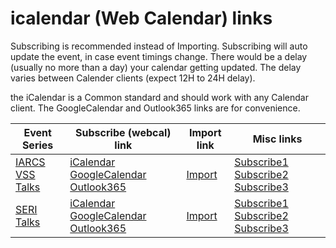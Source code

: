 # icalendar (Web Calendar) links


Subscribing is recommended instead of Importing.
Subscribing will auto update the event, in case event timings change.
There would be a delay (usually no more than a day) your calendar getting updated.
The delay varies between Calender clients (expect 12H to 24H delay).

the iCalendar is a Common standard and should work with any Calendar client.
The GoogleCalendar and Outlook365 links are for convenience.

<!--
Also, subscribing as an "Other" calendar, or a "New" calendar (instead of adding to the primary calendar)
in Outlook will allow removing/hiding this easily from the view.


Subscribing to a calendar will automatically pull any updates to the event.
(dependeng on your calendar application, this may vary from once a couple of hours to about once a day).

Importing will download the `.ics` file, which if you open, should import into your calendar application.

If clicking the subscription link doesnt open up your email/calendar application to the subscription settings.  then copy the link and subscribe to the calendar).

Clicking on the https link will download an .ics file, which you can import into your email/calendar application.
(for one time addition of events to your calendar)
-->


<!--
## Subscribe to the calendar. (webcal link).
[webcal:https://alvg.github.io/pages/vss-talks.ics](webcal://alvg.github.io/pages/vss-talks.ics)

[Subscribe using Standard iCalendar](webcal://alvg.github.io/pages/vss-talks.ics)

[Subscribe using GoogleCalendar](https://www.google.com/calendar/render?cid=webcal%3A%2F%2Falvg.github.io%2Fpages%2Fvss-talks.ics&text=VSS%20Talks)

[Subscribe using Outlook365](https://outlook.office.com/owa?path=%2Fcalendar%2Faction%2Fcompose&rru=addsubscription&url=webcal%3A%2F%2Falvg.github.io%2Fpages%2Fvss-talks.ics&name=VSS%20Talks)


## Import the calendar. (https link).
[https://alvg.github.io/pages/vss-talks.ics](https://alvg.github.io/pages/vss-talks.ics)
[Import ics file](https://alvg.github.io/pages/vss-talks.ics)
-->



<!--
If "Subscribe1" doesn't work. try "Subscribe2"
-->

| Event Series |  Subscribe (webcal) link  | Import link | Misc links |
|--------------|---------------------------|---------------------|----------------------|
| [IARCS VSS Talks](https://fmindia.cmi.ac.in/vss/) | [iCalendar](webcal://alvg.github.io/pages/vss-talks.ics) [GoogleCalendar](https://www.google.com/calendar/render?cid=webcal%3A%2F%2Falvg.github.io%2Fpages%2Fvss-talks.ics&text=VSS%20Talks) [Outlook365](https://outlook.office.com/owa?path=%2Fcalendar%2Faction%2Fcompose&rru=addsubscription&url=webcal%3A%2F%2Falvg.github.io%2Fpages%2Fvss-talks.ics&name=VSS%20Talks) | [Import](https://alvg.github.io/pages/vss-talks.ics) | [Subscribe1](webcal://alvg.github.io/pages/vss-talks.ics) [Subscribe2](webcal:https://alvg.github.io/pages/vss-talks.ics) [Subscribe3](webcals://alvg.github.io/pages/vss-talks.ics) |
| [SERI Talks](https://sites.google.com/view/seri2022-23/upcoming-talks) | [iCalendar](webcal://alvg.github.io/pages/seri-talks.ics) [GoogleCalendar](https://www.google.com/calendar/render?cid=webcal%3A%2F%2Falvg.github.io%2Fpages%2Fseri-talks.ics&text=SERI%20Talks) [Outlook365](https://outlook.office.com/owa?path=%2Fcalendar%2Faction%2Fcompose&rru=addsubscription&url=webcal%3A%2F%2Falvg.github.io%2Fpages%2Fseri-talks.ics&name=SERI%20Talks) | [Import](https://alvg.github.io/pages/seri-talks.ics) | [Subscribe1](webcal://alvg.github.io/pages/seri-talks.ics) [Subscribe2](webcal:https://alvg.github.io/pages/seri-talks.ics) [Subscribe3](webcals://alvg.github.io/pages/seri-talks.ics) |




